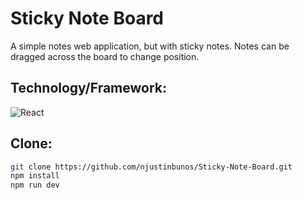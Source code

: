 # Sticky Note Board

A simple notes web application, but with sticky notes. Notes can be dragged across the board to change position.

## Technology/Framework:
![React](https://img.shields.io/badge/react-%2320232a.svg?style=for-the-badge&logo=react&logoColor=%2361DAFB)

## Clone:
```bash
git clone https://github.com/njustinbunos/Sticky-Note-Board.git
npm install
npm run dev
```

